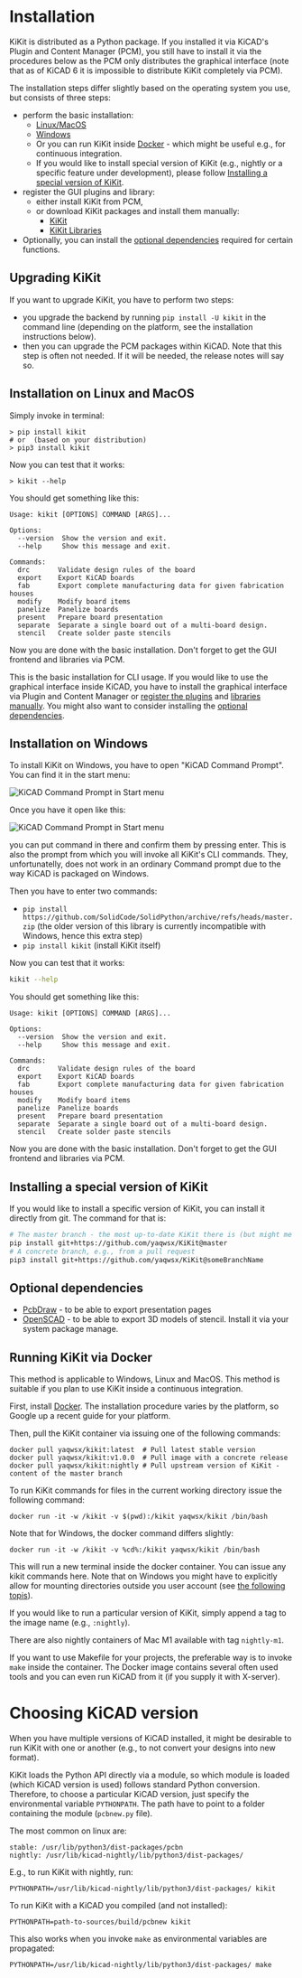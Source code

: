 # Installation

KiKit is distributed as a Python package. If you installed it via KiCAD's Plugin
and Content Manager (PCM), you still have to install it via the procedures below
as the PCM only distributes the graphical interface (note that as of KiCAD 6 it
is impossible to distribute KiKit completely via PCM).

The installation steps differ slightly based on the operating system you use, but
consists of three steps:

- perform the basic installation:
  - [Linux/MacOS](#installation-on-linux-and-macos)
  - [Windows](#installation-on-windows)
  - Or you can run KiKit inside [Docker](#running-kikit-via-docker) - which
    might be useful e.g., for continuous integration.
  - If you would like to install special version of KiKit (e.g., nightly or a
    specific feature under development), please follow
    [Installing a special version of KiKit](#installing-a-special-version-of-kikit).
- register the GUI plugins and library:
  - either install KiKit from PCM,
  - or download KiKit packages and install them manually:
    - [KiKit](https://nightly.link/yaqwsx/KiKit/workflows/test-kikit/master/kikit-pcm.zip)
    - [KiKit Libraries](https://nightly.link/yaqwsx/KiKit/workflows/test-kikit/master/kikit-lib-pcm.zip)
- Optionally, you can install the [optional
  dependencies](#optional-dependencies) required for certain functions.

## Upgrading KiKit

If you want to upgrade KiKit, you have to perform two steps:
- you upgrade the backend by running `pip install -U kikit` in the command line
  (depending on the platform, see the installation instructions below).
- then you can upgrade the PCM packages within KiCAD. Note that this step is
  often not needed. If it will be needed, the release notes will say so.

## Installation on Linux and MacOS

Simply invoke in terminal:

```
> pip install kikit
# or  (based on your distribution)
> pip3 install kikit
```

Now you can test that it works:

```
> kikit --help
```

You should get something like this:

```
Usage: kikit [OPTIONS] COMMAND [ARGS]...

Options:
  --version  Show the version and exit.
  --help     Show this message and exit.

Commands:
  drc       Validate design rules of the board
  export    Export KiCAD boards
  fab       Export complete manufacturing data for given fabrication houses
  modify    Modify board items
  panelize  Panelize boards
  present   Prepare board presentation
  separate  Separate a single board out of a multi-board design.
  stencil   Create solder paste stencils
```

Now you are done with the basic installation. Don't forget to get the GUI
frontend and libraries via PCM.

This is the basic installation for CLI usage. If you would like to use the
graphical interface inside KiCAD, you have to install the graphical interface
via Plugin and Content Manager or [register the plugins](#enabling-plugins) and
[libraries manually](#enabling-kikit-annotation-footprint-library). You might
also want to consider installing the [optional
dependencies](#optional-dependencies).

## Installation on Windows

To install KiKit on Windows, you have to open "KiCAD Command Prompt". You can
find it in the start menu:

![KiCAD Command Prompt in Start menu](resources/windowsCommandPrompt1.jpg)

Once you have it open like this:

![KiCAD Command Prompt in Start menu](resources/windowsCommandPrompt2.jpg)

you can put command in there and confirm them by pressing
enter. This is also the prompt from which you will invoke all KiKit's CLI
commands. They, unfortunatelly, does not work in an ordinary Command prompt due
to the way KiCAD is packaged on Windows.

Then you have to enter two commands:

- `pip install
  https://github.com/SolidCode/SolidPython/archive/refs/heads/master.zip` (the
  older version of this library is currently incompatible with Windows, hence
  this extra step)
- `pip install kikit` (install KiKit itself)

Now you can test that it works:

```.bash
kikit --help
```

You should get something like this:

```
Usage: kikit [OPTIONS] COMMAND [ARGS]...

Options:
  --version  Show the version and exit.
  --help     Show this message and exit.

Commands:
  drc       Validate design rules of the board
  export    Export KiCAD boards
  fab       Export complete manufacturing data for given fabrication houses
  modify    Modify board items
  panelize  Panelize boards
  present   Prepare board presentation
  separate  Separate a single board out of a multi-board design.
  stencil   Create solder paste stencils
```

Now you are done with the basic installation. Don't forget to get the GUI
frontend and libraries via PCM.

## Installing a special version of KiKit

If you would like to install a specific version of KiKit, you can install it
directly from git. The command for that is:

```.bash
# The master branch - the most up-to-date KiKit there is (but might me unstable)
pip install git+https://github.com/yaqwsx/KiKit@master
# A concrete branch, e.g., from a pull request
pip3 install git+https://github.com/yaqwsx/KiKit@someBranchName
```

## Optional dependencies

- [PcbDraw](https://github.com/yaqwsx/PcbDraw) - to be able to export
  presentation pages
- [OpenSCAD](https://openscad.org/) - to be able to export 3D models of stencil.
  Install it via your system package manage.


## Running KiKit via Docker

This method is applicable to Windows, Linux and MacOS. This method is suitable if
you plan to use KiKit inside a continuous integration.

First, install [Docker](https://www.docker.com/). The installation procedure
varies by the platform, so Google up a recent guide for your platform.

Then, pull the KiKit container via issuing one of the following commands:

```
docker pull yaqwsx/kikit:latest  # Pull latest stable version
docker pull yaqwsx/kikit:v1.0.0  # Pull image with a concrete release
docker pull yaqwsx/kikit:nightly # Pull upstream version of KiKit - content of the master branch
```

To run KiKit commands for files in the current working directory issue the
following command:

```
docker run -it -w /kikit -v $(pwd):/kikit yaqwsx/kikit /bin/bash
```

Note that for Windows, the docker command differs slightly:

```
docker run -it -w /kikit -v %cd%:/kikit yaqwsx/kikit /bin/bash
```

This will run a new terminal inside the docker container. You can issue any
kikit commands here. Note that on Windows you might have to explicitly allow for
mounting directories outside you user account (see [the following
topis](https://forums.docker.com/t/volume-mounts-in-windows-does-not-work/10693/5)).

If you would like to run a particular version of KiKit, simply append a tag to
the image name (e.g., `:nightly`).

There are also nightly containers of Mac M1 available with tag `nightly-m1`.

If you want to use Makefile for your projects, the preferable way is to invoke
`make` inside the container. The Docker image contains several often used tools
and you can even run KiCAD from it (if you supply it with X-server).

# Choosing KiCAD version

When you have multiple versions of KiCAD installed, it might be desirable to run
KiKit with one or another (e.g., to not convert your designs into new format).

KiKit loads the Python API directly via a module, so which module is loaded
(which KiCAD version is used) follows standard Python conversion. Therefore, to
choose a particular KiCAD version, just specify the environmental variable
`PYTHONPATH`. The path have to point to a folder containing the module
(`pcbnew.py` file).

The most common on linux are:

```
stable: /usr/lib/python3/dist-packages/pcbn
nightly: /usr/lib/kicad-nightly/lib/python3/dist-packages/
```

E.g., to run KiKit with nightly, run:

```
PYTHONPATH=/usr/lib/kicad-nightly/lib/python3/dist-packages/ kikit
```

To run KiKit with a KiCAD you compiled (and not installed):

```
PYTHONPATH=path-to-sources/build/pcbnew kikit
```

This also works when you invoke `make` as environmental variables are
propagated:

```
PYTHONPATH=/usr/lib/kicad-nightly/lib/python3/dist-packages/ make
```
